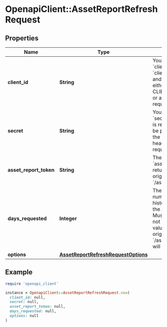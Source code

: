 # OpenapiClient::AssetReportRefreshRequest

## Properties

| Name | Type | Description | Notes |
| ---- | ---- | ----------- | ----- |
| **client_id** | **String** | Your Plaid API &#x60;client_id&#x60;. The &#x60;client_id&#x60; is required and may be provided either in the &#x60;PLAID-CLIENT-ID&#x60; header or as part of a request body. | [optional] |
| **secret** | **String** | Your Plaid API &#x60;secret&#x60;. The &#x60;secret&#x60; is required and may be provided either in the &#x60;PLAID-SECRET&#x60; header or as part of a request body. | [optional] |
| **asset_report_token** | **String** | The &#x60;asset_report_token&#x60; returned by the original call to &#x60;/asset_report/create&#x60; |  |
| **days_requested** | **Integer** | The maximum number of days of history to include in the Asset Report. Must be an integer. If not specified, the value from the original call to &#x60;/asset_report/create&#x60; will be used. | [optional] |
| **options** | [**AssetReportRefreshRequestOptions**](AssetReportRefreshRequestOptions.md) |  | [optional] |

## Example

```ruby
require 'openapi_client'

instance = OpenapiClient::AssetReportRefreshRequest.new(
  client_id: null,
  secret: null,
  asset_report_token: null,
  days_requested: null,
  options: null
)
```

